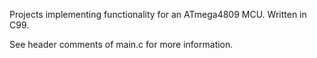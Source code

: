 Projects implementing functionality for an ATmega4809 MCU. Written in C99. 

See header comments of main.c for more information.
